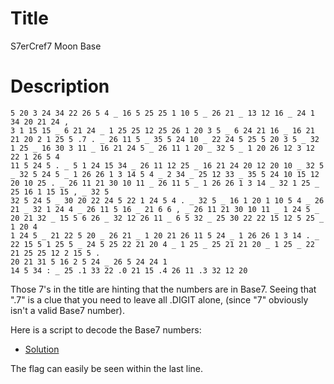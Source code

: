 # Title

S7erCref7 Moon Base

# Description

```
5 20 3 24 34 22 26 5 4 _ 16 5 25 25 1 10 5 _ 26 21 _ 13 12 16 _ 24 1 34 20 21 24 ,
3 1 15 15 _ 6 21 24 _ 1 25 25 12 25 26 1 20 3 5 _ 6 24 21 16 _ 16 21 21 20 2 1 25 5 .7 . _ 26 11 5 _ 35 5 24 10 _ 22 24 5 25 5 20 3 5 _ 32 1 25 _ 16 30 3 11 _ 16 21 24 5 _ 26 11 1 20 _ 32 5 _ 1 20 26 12 3 12 22 1 26 5 4
11 5 24 5 . _ 5 1 24 15 34 _ 26 11 12 25 _ 16 21 24 20 12 20 10 _ 32 5 _ 32 5 24 5 _ 1 26 26 1 3 14 5 4 _ 2 34 _ 25 12 33 _ 35 5 24 10 15 12 20 10 25 . _ 26 11 21 30 10 11 _ 26 11 5 _ 1 26 26 1 3 14 _ 32 1 25 _ 25 16 1 15 15 , _ 32 5
32 5 24 5 _ 30 20 22 24 5 22 1 24 5 4 . _ 32 5 _ 16 1 20 1 10 5 4 _ 26 21 _ 32 1 24 4 _ 26 11 5 16 _ 21 6 6 , _ 26 11 21 30 10 11 _ 1 24 5 _ 20 21 32 _ 15 5 6 26 _ 32 12 26 11 _ 6 5 32 _ 25 30 22 22 15 12 5 25 _ 1 20 4
1 24 5 _ 21 22 5 20 _ 26 21 _ 1 20 21 26 11 5 24 _ 1 26 26 1 3 14 . _ 22 15 5 1 25 5 _ 24 5 25 22 21 20 4 _ 1 25 _ 25 21 21 20 _ 1 25 _ 22 21 25 25 12 2 15 5 .
20 21 31 5 16 2 5 24 _ 26 5 24 24 1
14 5 34 : _ 25 .1 33 22 .0 21 15 .4 26 11 .3 32 12 20
```

Those 7's in the title are hinting that the numbers are in Base7.
Seeing that ".7" is a clue that you need to leave all .DIGIT alone, (since "7" obviously isn't a valid Base7 number).

Here is a script to decode the Base7 numbers:

- [Solution](S7erCref7.pl)

The flag can easily be seen within the last line.
